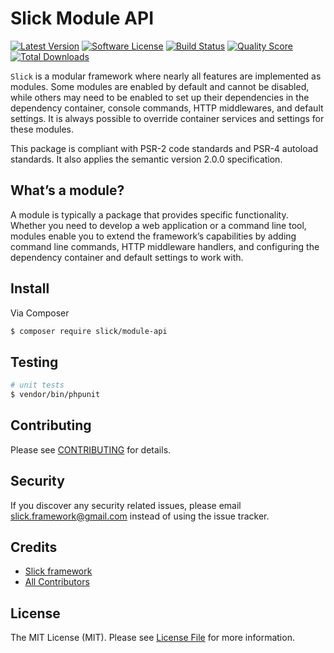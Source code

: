 # Slick Module API

[![Latest Version](https://img.shields.io/github/release/slickframework/module-api.svg?style=flat-square)](https://github.com/slickframework/module-api/releases)
[![Software License](https://img.shields.io/badge/license-MIT-brightgreen.svg?style=flat-square)](LICENSE.md)
[![Build Status](https://img.shields.io/github/actions/workflow/status/slickframework/module-api/continuous-integration.yml?style=flat-square)](https://github.com/slickframework/module-api/actions/workflows/continuous-integration.yml)
[![Quality Score](https://img.shields.io/scrutinizer/g/slickframework/module-api/main.svg?style=flat-square)](https://scrutinizer-ci.com/g/slickframework/module-api?branch=main)
[![Total Downloads](https://img.shields.io/packagist/dt/slick/module-api.svg?style=flat-square)](https://packagist.org/packages/slick/module-api)

`Slick` is a modular framework where nearly all features are implemented as modules. Some modules
are enabled by default and cannot be disabled, while others may need to be enabled to set up
their dependencies in the dependency container, console commands, HTTP middlewares, and default
settings. It is always possible to override container services and settings for these modules.

This package is compliant with PSR-2 code standards and PSR-4 autoload standards.
It also applies the semantic version 2.0.0 specification.

## What’s a module?
A module is typically a package that provides specific functionality. Whether you need to
develop a web application or a command line tool, modules enable you to extend the framework’s
capabilities by adding command line commands, HTTP middleware handlers, and configuring
the dependency container and default settings to work with.

## Install

Via Composer

``` bash
$ composer require slick/module-api
```

## Testing

``` bash
# unit tests
$ vendor/bin/phpunit
```

## Contributing

Please see [CONTRIBUTING](CONTRIBUTING.md) for details.

## Security

If you discover any security related issues, please email slick.framework@gmail.com
instead of using the issue tracker.

## Credits

- [Slick framework](https://slickframework.github.io/)
- [All Contributors](https://github.com/slickframework/module-api/graphs/contributors)

## License

The MIT License (MIT). Please see [License File](LICENSE.md) for more information.